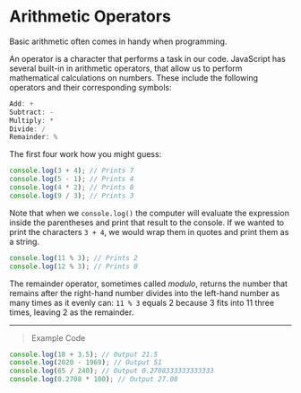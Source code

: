 # **Arithmetic Operators**

 Basic arithmetic often comes in handy when programming.

 An operator is a character that performs a task in our code. JavaScript has several built-in in arithmetic operators, that allow us to perform mathematical calculations on numbers. These include the following operators and their corresponding symbols:

```js
Add: +
Subtract: -
Multiply: *
Divide: /
Remainder: %
```
 The first four work how you might guess:
```js
console.log(3 + 4); // Prints 7
console.log(5 - 1); // Prints 4
console.log(4 * 2); // Prints 8
console.log(9 / 3); // Prints 3
```
 Note that when we `console.log()` the computer will evaluate the expression inside the parentheses and print that result to the console. If we wanted to print the characters `3 + 4`, we would wrap them in quotes and print them as a string.
```js
console.log(11 % 3); // Prints 2
console.log(12 % 3); // Prints 0
```
 The remainder operator, sometimes called *modulo*, returns the number that remains after the right-hand number divides into the left-hand number as many times as it evenly can: `11 % 3` equals 2 because 3 fits into 11 three times, leaving 2 as the remainder.
 
---
> Example Code
```js
console.log(18 + 3.5); // Output 21.5
console.log(2020 - 1969); // Output 51
console.log(65 / 240); // Output 0.2708333333333333
console.log(0.2708 * 100); // Output 27.08
```